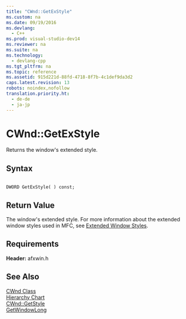 ```yaml
---
title: "CWnd::GetExStyle"
ms.custom: na
ms.date: 09/19/2016
ms.devlang: 
  - C++
ms.prod: visual-studio-dev14
ms.reviewer: na
ms.suite: na
ms.technology: 
  - devlang-cpp
ms.tgt_pltfrm: na
ms.topic: reference
ms.assetid: 915d221d-88fd-4718-8f7b-4c1def9da3d2
caps.latest.revision: 13
robots: noindex,nofollow
translation.priority.ht: 
  - de-de
  - ja-jp
---
```

# CWnd::GetExStyle
Returns the window's extended style.  
  
## Syntax  
  
```  
  
DWORD GetExStyle( ) const;  
```  
  
## Return Value  
 The window's extended style. For more information about the extended window styles used in MFC, see [Extended Window Styles](../vs140/Extended-Window-Styles.md).  
  
## Requirements  
 **Header:** afxwin.h  
  
## See Also  
 [CWnd Class](../vs140/CWnd-Class.md)   
 [Hierarchy Chart](../vs140/Hierarchy-Chart.md)   
 [CWnd::GetStyle](../vs140/CWnd--GetStyle.md)   
 [GetWindowLong](http://msdn.microsoft.com/library/windows/desktop/ms633584)